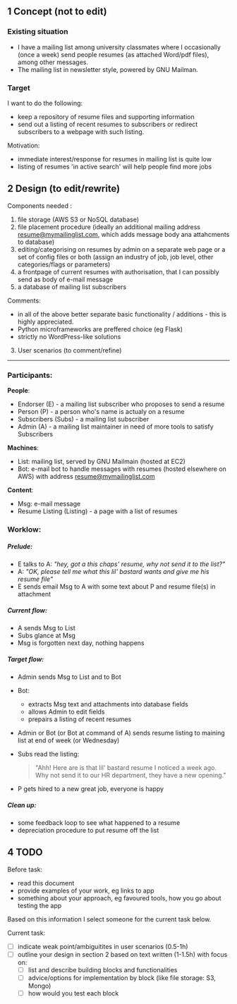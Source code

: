 1  Concept (not to edit)
------------------------

### Existing situation

- I have a mailing list among university classmates where I occasionally (once a week) send people resumes 
(as attached Word/pdf files), among other messages. 
- The mailing list in newsletter style, powered  by GNU Mailman.

### Target

I want to do the following:
 - keep a repository of resume files and supporting information 
 - send out a listing of recent resumes to subscribers or redirect subscribers to a webpage with such listing. 

Motivation: 
- immediate interest/response for resumes in mailing list is quite low 
- listing of resumes 'in active search' will help people find  more jobs 

2  Design (to edit/rewrite)
---------------------------

Components needed :

1. file storage (AWS S3 or NoSQL database)
2. file placement procedure (ideally an additional mailing address <resume@mymailinglist.com>, 
  which adds message body anа attahcments to database)
3. editing/categorising on resumes by admin on a separate web page or a set of config files or both
  (assign an industry of job, job level, other categories/flags or parameters)
4. a  frontpage of current resumes with authorisation, that I can possibly send as body of e-mail message
5. a database of mailing list subscribers 

Comments:
 - in all of the above better separate basic functionality / additions - this is highly appreciated. 
 - Python microframeworks are preffered choice (eg Flask)
 - strictly no WordPress-like solutions 

3. User scenarios (to comment/refine)
-------------------------------------

### Participants:

**People**:
 - Endorser (E) - a mailing list subscriber who proposes to send a resume
 - Person (P) - a person who's name is actualy on a resume 
 - Subscribers (Subs) - a mailing list subscriber 
 - Admin (A) - a mailing list maintainer in need of more tools to satisfy Subscribers
 
**Machines**:
 - List: mailing list, served by GNU Mailmain (hosted at EC2) 
 - Bot: e-mail bot to handle messages with resumes (hosted elsewhere on AWS) with address <resume@mymailinglist.com> 
 
**Content**:
 - Msg: e-mail message
 - Resume Listing (Listing) - a page with a list of resumes
 
### Worklow:

##### Prelude:
- E talks to A: *"hey, got a this chaps' resume, why not send it to the list?"*
- A: *"OK, please tell me what this lil' bastard wants and give me his resume file"*
- E sends email Msg to A with some text about P and resume file(s) in attachment

##### Current flow:
- A sends Msg to List 
- Subs glance at Msg
- Msg is forgotten next day, nothing happens

##### Target flow:
- Admin sends Msg to List and to Bot
- Bot:
  - extracts Msg text and attachments into database fields
  - allows Admin to edit fields
  - prepairs a listing of recent resumes
- Admin or Bot (or Bot at command of A) sends resume listing to maining list at end of week (or Wednesday)
- Subs read the listing: 

  > "Ahh! Here are is that lil' bastard resume I noticed a week ago. 
  > Why not send it to our HR  department, they have a new  opening."
  
- P gets hired to a new great job, everyone is happy

##### Clean up:
- some feedback loop to see what happened to a resume
- depreciation procedure to put resume off the list


4 TODO
-------

Before task:
- read this document 
- provide examples of your work, eg links to app
- something about your approach, eg favoured tools, how you go about testing the app

Based on this information I select someone for the current task below.

Current task:
- [ ] indicate weak point/ambiguitites in user scenarios (0.5-1h)
- [ ] outline your design in section 2 based on text written (1-1.5h) with focus on:
  - [ ] list and describe building blocks and functionalities
  - [ ] advice/options for implementation by block (like file storage: S3, Mongo)  
  - [ ] how would you test each block
